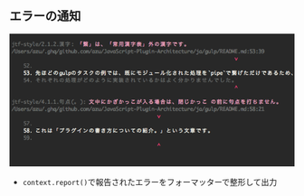 ## エラーの通知

![console error, center](../img/lint-error.png)

-   `context.report()`で報告されたエラーをフォーマッターで整形して出力

